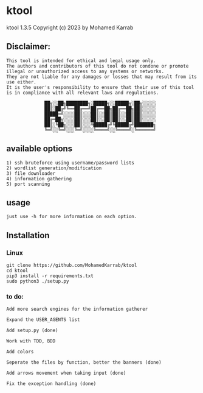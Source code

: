 # ktool
ktool 1.3.5 Copyright (c) 2023 by Mohamed Karrab

## Disclaimer: 
```
This tool is intended for ethical and legal usage only.
The authors and contributors of this tool do not condone or promote illegal or unauthorized access to any systems or networks.
They are not liable for any damages or losses that may result from its use either.
It is the user's responsibility to ensure that their use of this tool is in compliance with all relevant laws and regulations.
```

                  ██╗░░██╗████████╗░█████╗░░█████╗░██╗░░░░░
                  ██║░██╔╝╚══██╔══╝██╔══██╗██╔══██╗██║░░░░░
                  █████═╝░░░░██║░░░██║░░██║██║░░██║██║░░░░░
                  ██╔═██╗░░░░██║░░░██║░░██║██║░░██║██║░░░░░
                  ██║░╚██╗░░░██║░░░╚█████╔╝╚█████╔╝███████╗
                  ╚═╝░░╚═╝░░░╚═╝░░░░╚════╝░░╚════╝░╚══════╝

## available options
```
1) ssh bruteforce using username/password lists
2) wordlist generation/modification
3) file downloader
4) information gathering
5) port scanning
```
## usage
```
just use -h for more information on each option.
```
## Installation
### Linux
```
git clone https://github.com/MohamedKarrab/ktool
cd ktool
pip3 install -r requirements.txt 
sudo python3 ./setup.py
```

### to do:
```
Add more search engines for the information gatherer

Expand the USER_AGENTS list

Add setup.py (done)

Work with TDD, BDD

Add colors

Seperate the files by function, better the banners (done)

Add arrows movement when taking input (done)

Fix the exception handling (done)

```
